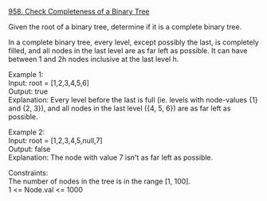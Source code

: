 [958. Check Completeness of a Binary Tree](https://leetcode.com/problems/check-completeness-of-a-binary-tree/)



Given the root of a binary tree, determine if it is a complete binary tree.

In a complete binary tree, every level, except possibly the last, is completely filled, and all nodes in the last level are as far left as possible. It can have between 1 and 2h nodes inclusive at the last level h.

 

Example 1:   
Input: root = [1,2,3,4,5,6]   
Output: true    
Explanation: Every level before the last is full (ie. levels with node-values {1} and {2, 3}), and all nodes in the last level ({4, 5, 6}) are as far left as possible.

Example 2:   
Input: root = [1,2,3,4,5,null,7]   
Output: false    
Explanation: The node with value 7 isn't as far left as possible.

Constraints:    
The number of nodes in the tree is in the range [1, 100].   
1 <= Node.val <= 1000    
